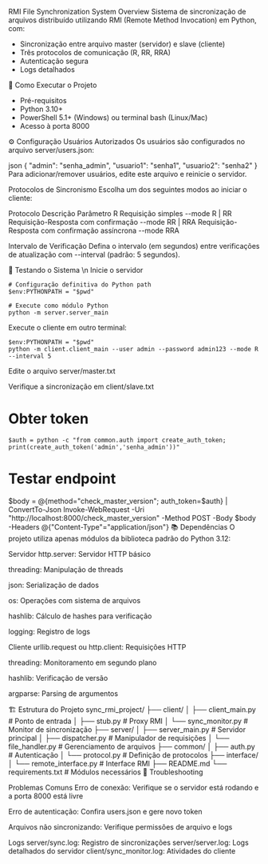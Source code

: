RMI File Synchronization System
Overview
Sistema de sincronização de arquivos distribuído utilizando RMI (Remote Method Invocation) em Python, com:

- Sincronização entre arquivo master (servidor) e slave (cliente)
- Três protocolos de comunicação (R, RR, RRA)
- Autenticação segura
- Logs detalhados

🚀 Como Executar o Projeto

- Pré-requisitos
- Python 3.10+
- PowerShell 5.1+ (Windows) ou terminal bash (Linux/Mac)
- Acesso à porta 8000

⚙️ Configuração
Usuários Autorizados
Os usuários são configurados no arquivo server/users.json:

json
{
"admin": "senha_admin",
"usuario1": "senha1",
"usuario2": "senha2"
}
Para adicionar/remover usuários, edite este arquivo e reinicie o servidor.

Protocolos de Sincronismo
Escolha um dos seguintes modos ao iniciar o cliente:

Protocolo Descrição Parâmetro
R Requisição simples --mode R |
RR Requisição-Resposta com confirmação --mode RR |
RRA Requisição-Resposta com confirmação assíncrona --mode RRA

Intervalo de Verificação
Defina o intervalo (em segundos) entre verificações de atualização com --interval (padrão: 5 segundos).

🧪 Testando o Sistema \n
Inicie o servidor

```
# Configuração definitiva do Python path
$env:PYTHONPATH = "$pwd"

# Execute como módulo Python
python -m server.server_main
```

Execute o cliente em outro terminal:

```
$env:PYTHONPATH = "$pwd"
python -m client.client_main --user admin --password admin123 --mode R --interval 5
```

Edite o arquivo server/master.txt

Verifique a sincronização em client/slave.txt

# Obter token

`$auth = python -c "from common.auth import create_auth_token; print(create_auth_token('admin','senha_admin'))"`

# Testar endpoint

$body = @{method="check_master_version"; auth_token=$auth} | ConvertTo-Json
Invoke-WebRequest -Uri "http://localhost:8000/check_master_version" -Method POST -Body $body -Headers @{"Content-Type"="application/json"}
📚 Dependências
O projeto utiliza apenas módulos da biblioteca padrão do Python 3.12:

Servidor
http.server: Servidor HTTP básico

threading: Manipulação de threads

json: Serialização de dados

os: Operações com sistema de arquivos

hashlib: Cálculo de hashes para verificação

logging: Registro de logs

Cliente
urllib.request ou http.client: Requisições HTTP

threading: Monitoramento em segundo plano

hashlib: Verificação de versão

argparse: Parsing de argumentos

🏗️ Estrutura do Projeto
sync_rmi_project/
├── client/
│ ├── client_main.py # Ponto de entrada
│ ├── stub.py # Proxy RMI
│ └── sync_monitor.py # Monitor de sincronização
├── server/
│ ├── server_main.py # Servidor principal
│ ├── dispatcher.py # Manipulador de requisições
│ └── file_handler.py # Gerenciamento de arquivos
├── common/
│ ├── auth.py # Autenticação
│ └── protocol.py # Definição de protocolos
├── interface/
│ └── remote_interface.py # Interface RMI
├── README.md
└── requirements.txt # Módulos necessários
🔧 Troubleshooting

Problemas Comuns
Erro de conexão: Verifique se o servidor está rodando e a porta 8000 está livre

Erro de autenticação: Confira users.json e gere novo token

Arquivos não sincronizando: Verifique permissões de arquivo e logs

Logs
server/sync.log: Registro de sincronizações
server/server.log: Logs detalhados do servidor
client/sync_monitor.log: Atividades do cliente
